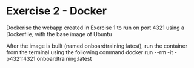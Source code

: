 # Exercise 2 - Docker 
Dockerise the webapp created in Exercise 1 to run on port 4321 using a Dockerfile, with the base image of Ubuntu 

After the image is built (named onboardtraining:latest), run the container from the terminal using the following command docker run --rm -it -p4321:4321 onboardtraining:latest
